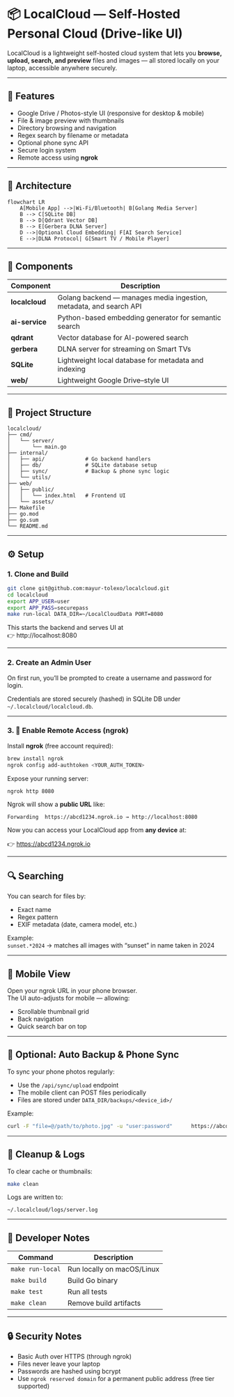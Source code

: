 # 📦 LocalCloud — Self-Hosted Personal Cloud (Drive-like UI)

LocalCloud is a lightweight self-hosted cloud system that lets you **browse, upload, search, and preview** files and images — all stored locally on your laptop, accessible anywhere securely.

---

## 🚀 Features

- Google Drive / Photos-style UI (responsive for desktop & mobile)
- File & image preview with thumbnails  
- Directory browsing and navigation  
- Regex search by filename or metadata  
- Optional phone sync API  
- Secure login system  
- Remote access using **ngrok**

---

## 🧩 Architecture

```mermaid
flowchart LR
    A[Mobile App] -->|Wi-Fi/Bluetooth| B[Golang Media Server]
    B --> C[SQLite DB]
    B --> D[Qdrant Vector DB]
    B --> E[Gerbera DLNA Server]
    D -->|Optional Cloud Embedding| F[AI Search Service]
    E -->|DLNA Protocol| G[Smart TV / Mobile Player]
```

---

## 🧠 Components
| Component | Description |
|------------|--------------|
| **localcloud** | Golang backend — manages media ingestion, metadata, and search API |
| **ai-service** | Python-based embedding generator for semantic search |
| **qdrant** | Vector database for AI-powered search |
| **gerbera** | DLNA server for streaming on Smart TVs |
| **SQLite** | Lightweight local database for metadata and indexing |
| **web/** | Lightweight Google Drive–style UI |

---

## 📁 Project Structure

```
localcloud/
├── cmd/
│   └── server/
│       └── main.go
├── internal/
│   ├── api/             # Go backend handlers
│   ├── db/              # SQLite database setup
│   ├── sync/            # Backup & phone sync logic
│   └── utils/
├── web/
│   ├── public/
│   │   └── index.html   # Frontend UI
│   └── assets/
├── Makefile
├── go.mod
├── go.sum
└── README.md
```

---

## ⚙️ Setup

### 1. Clone and Build

```bash
git clone git@github.com:mayur-tolexo/localcloud.git
cd localcloud
export APP_USER=user
export APP_PASS=securepass
make run-local DATA_DIR=~/LocalCloudData PORT=8080
```

This starts the backend and serves UI at  
👉 http://localhost:8080  

---

### 2. Create an Admin User

On first run, you’ll be prompted to create a username and password for login.

Credentials are stored securely (hashed) in SQLite DB under `~/.localcloud/localcloud.db`.

---

### 3. 📱 Enable Remote Access (ngrok)

Install **ngrok** (free account required):

```bash
brew install ngrok
ngrok config add-authtoken <YOUR_AUTH_TOKEN>
```

Expose your running server:

```bash
ngrok http 8080
```

Ngrok will show a **public URL** like:

```
Forwarding  https://abcd1234.ngrok.io → http://localhost:8080
```

Now you can access your LocalCloud app from **any device** at:

👉 https://abcd1234.ngrok.io  

---

## 🔍 Searching

You can search for files by:
- Exact name  
- Regex pattern  
- EXIF metadata (date, camera model, etc.)

Example:  
`sunset.*2024` → matches all images with “sunset” in name taken in 2024  

---

## 📸 Mobile View

Open your ngrok URL in your phone browser.  
The UI auto-adjusts for mobile — allowing:
- Scrollable thumbnail grid  
- Back navigation  
- Quick search bar on top  

---

## 🔄 Optional: Auto Backup & Phone Sync

To sync your phone photos regularly:
- Use the `/api/sync/upload` endpoint
- The mobile client can POST files periodically
- Files are stored under `DATA_DIR/backups/<device_id>/`

Example:
```bash
curl -F "file=@/path/to/photo.jpg" -u "user:password"      https://abcd1234.ngrok.io/api/sync/upload
```

---

## 🧹 Cleanup & Logs

To clear cache or thumbnails:
```bash
make clean
```

Logs are written to:
```
~/.localcloud/logs/server.log
```

---

## 🧰 Developer Notes

| Command | Description |
|----------|--------------|
| `make run-local` | Run locally on macOS/Linux |
| `make build` | Build Go binary |
| `make test` | Run all tests |
| `make clean` | Remove build artifacts |

---

## 🔒 Security Notes

- Basic Auth over HTTPS (through ngrok)
- Files never leave your laptop
- Passwords are hashed using bcrypt
- Use `ngrok reserved domain` for a permanent public address (free tier supported)
